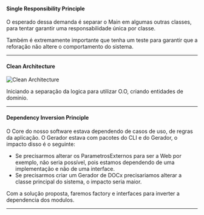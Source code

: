 
#### Single Responsibility Principle

O esperado dessa demanda é separar o Main em algumas outras classes, 
para tentar garantir uma responsabilidade única por classe.

Também é extremamente importante que tenha um teste para garantir que 
a reforação não altere o comportamento do sistema.


----------------------------------------------------------

#### Clean Architecture

![Clean Architecture](https://blog.cleancoder.com/uncle-bob/images/2012-08-13-the-clean-architecture/CleanArchitecture.jpg)

Iniciando a separação da logica para utilizar O.O, criando entidades de dominio.


----------------------------------------------------------

#### Dependency Inversion Principle 

O Core do nosso software estava dependendo de casos de uso, de regras da aplicação.
O Gerador estava com pacotes do CLI e do Gerador, o impacto disso é o seguinte:
- Se precisarmos alterar os ParametrosExternos para ser a Web por exemplo, não seria possível, 
pois estamos dependendo de uma implementação e não de uma interface.
- Se precisarmos criar um Gerador de DOCx precisariamos alterar a classe principal do sistema, o impacto seria maior.

Com a solução proposta, faremos factory e interfaces para inverter a dependencia dos modulos.


----------------------------------------------------------

